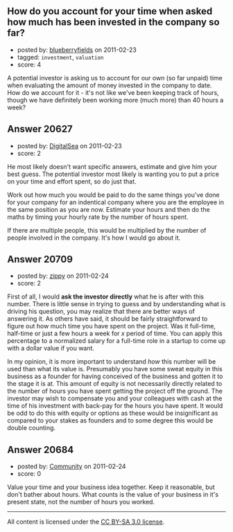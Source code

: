 ## How do you account for your time when asked how much has been invested in the company so far?

- posted by: [blueberryfields](https://stackexchange.com/users/-1/4544-blueberryfields) on 2011-02-23
- tagged: `investment`, `valuation`
- score: 4

A potential investor is asking us to account for our own (so far unpaid) time when evaluating the amount of money invested in the company to date. How do we account for it - it's not like we've been keeping track of hours, though we have definitely been working more (much more) than 40 hours a week?


## Answer 20627

- posted by: [DigitalSea](https://stackexchange.com/users/-1/7816-digitalsea) on 2011-02-23
- score: 2

He most likely doesn't want specific answers, estimate and give him your best guess. The potential investor most likely is wanting you to put a price on your time and effort spent, so do just that.

Work out how much you would be paid to do the same things you've done for your company for an indentical company where you are the employee in the same position as you are now. Estimate your hours and then do the maths by timing your hourly rate by the number of hours spent.

If there are multiple people, this would be multiplied by the number of people involved in the company. It's how I would go about it.


## Answer 20709

- posted by: [zippy](https://stackexchange.com/users/-1/7781-zippy) on 2011-02-24
- score: 2

First of all, I would **ask the investor directly** what he is after with this number. There is little sense in trying to guess and by understanding what is driving his question, you may realize that there are better ways of answering it. As others have said, it should be fairly straightforward to figure out how much time you have spent on the project. Was it full-time, half-time or just a few hours a week for *x* period of time. You can apply this percentage to a normalized salary for a full-time role in a startup to come up with a dollar value if you want.

In my opinion, it is more important to understand *how* this number will be used than what its value is. Presumably you have some sweat equity in this business as a founder for having conceived of the business and gotten it to the stage it is at. This amount of equity is not necessarily directly related to the number of hours you have spent getting the project off the ground. The investor may wish to compensate you and your colleagues with cash at the time of his investment with back-pay for the hours you have spent. It would be odd to do this with equity or options as these would be insignificant as compared to your stakes as founders and to some degree this would be double counting.   


## Answer 20684

- posted by: [Community](https://stackexchange.com/users/-1/-1-community) on 2011-02-24
- score: 0

Value your time and your business idea together. Keep it reasonable, but don't bather about hours. What counts is the value of your business in it's present state, not the number of hours you worked.



---

All content is licensed under the [CC BY-SA 3.0 license](https://creativecommons.org/licenses/by-sa/3.0/).
